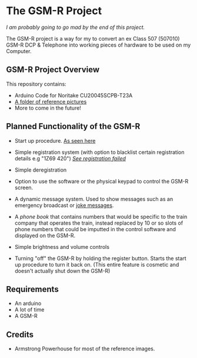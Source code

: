 # The GSM-R Project
*I am probably going to go mad by the end of this project.*

The GSM-R project is a way for my to convert an ex Class 507 (507010) GSM-R DCP & Telephone into working pieces of hardware to be used on my Computer.


## GSM-R Project Overview
This repository contains:
* Arduino Code for Noritake CU20045SCPB-T23A
* [A folder of reference pictures](https://github.com/SilverDevelopment/GSMR-Project/tree/master/References)
* More to come in the future!

## Planned Functionality of the GSM-R
* Start up procedure. [As seen here](https://github.com/SilverDevelopment/GSMR-Project/blob/master/References/Sequences/StartUp.png)
* Simple registration system (with option to blacklist certain registration details e.g "1Z69 420") [*See registration failed*](https://github.com/SilverDevelopment/GSMR-Project/blob/master/References/0W00-Registration-Failed.jpg)
* Simple deregistration
* Option to use the software or the physical keypad to control the GSM-R screen.
* A dynamic message system. Used to show messages such as an emergency broadcast or [joke messages](https://github.com/SilverDevelopment/GSMR-Project/blob/master/References/Jokes/Dominos.jpg).
* A *phone book* that contains numbers that would be specific to the train company that operates the train, instead replaced by 10 or so slots of phone numbers that could be imputted in the control software and displayed on the GSM-R.

* Simple brightness and volume controls

* Turning "off" the GSM-R by holding the register button. Starts the start up procedure to turn it back on. (This entire feature is cosmetic and doesn't actually shut down the GSM-R)

## Requirements
* An arduino
* A lot of time
* A GSM-R


## Credits
* Armstrong Powerhouse for most of the reference images.
